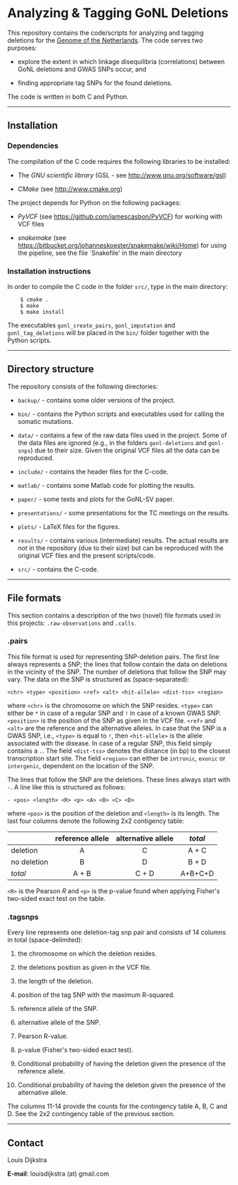 Analyzing & Tagging GoNL Deletions 
==================================

This repository contains the code/scripts for analyzing and tagging deletions for the [Genome of the Netherlands](http://www.nlgenome.nl/). The code serves two purposes: 

* explore the extent in which linkage disequilibria (correlations) between GoNL deletions and GWAS SNPs occur, and 

* finding appropriate tag SNPs for the found deletions. 

The code is written in both C and Python. 

***

## Installation 

### Dependencies 

The compilation of the C code requires the following libraries to be installed:

* The _GNU scientific library_ (GSL - see http://www.gnu.org/software/gsl)

* _CMake_ (see http://www.cmake.org)

The project depends for Python on the following packages: 

* _PyVCF_ (see https://github.com/jamescasbon/PyVCF) for working with VCF files

* _snakemake_ (see https://bitbucket.org/johanneskoester/snakemake/wiki/Home) for using the pipeline, see the file `Snakefile' in the main directory 

### Installation instructions 

In order to compile the C code in the folder `src/`, type in the main directory: 

```
	$ cmake . 
	$ make
	$ make install 
```

The executables `gonl_create_pairs`, `gonl_imputation` and `gonl_tag_deletions` will be placed in the `bin/` folder together with the Python scripts. 

*** 

## Directory structure 

The repository consists of the following directories: 

* `backup/` - contains some older versions of the project. 

* `bin/` - contains the Python scripts and executables used for calling the somatic mutations. 

* `data/` - contains a few of the raw data files used in the project. Some of the data files are ignored (e.g., in the folders `gonl-deletions` and `gonl-snps`) due to their size. Given the original VCF files all the data can be reproduced.

* `include/` - contains the header files for the C-code.

* `matlab/` - contains some Matlab code for plotting the results. 

* `paper/` - some texts and plots for the GoNL-SV paper. 

* `presentations/` - some presentations for the TC meetings on the results. 

* `plots/` - LaTeX files for the figures.

* `results/` - contains various (intermediate) results. The actual results are not in the repository (due to their size) but can be reproduced with the original VCF files and the present scripts/code. 

* `src/` - contains the C-code. 

***

## File formats 

This section contains a description of the two (novel) file formats used in this projects: `.raw-observations` and `.calls`. 

### .pairs

This file format is used for representing SNP-deletion pairs. The first line always represents a SNP; the lines that follow contain the data on deletions in the vicinity of the SNP. The number of deletions that follow the SNP may vary. The data on the SNP is structured as (space-separated):

	<chr> <type> <position> <ref> <alt> <hit-allele> <dist-tss> <region>

where `<chr>` is the chromosome on which the SNP resides. `<type>` can either be `*` in case of a regular SNP and `!` in case of a known GWAS SNP. `<position>` is the position of the SNP as given in the VCF file. `<ref>` and `<alt>` are the reference and the alternative alleles. In case that the SNP is a GWAS SNP, i.e., `<type>` is equal to `!`, then `<hit-allele>` is the allele associated with the disease. In case of a regular SNP, this field simply contains a `.`. The field `<dist-tss>` denotes the distance (in bp) to the closest transcription start site. The field `<region>` can either be `intronic`, `exonic` or `intergenic`, dependent on the location of the SNP. 

The lines that follow the SNP are the deletions. These lines always start with `-`. A line like this is structured as follows: 

	- <pos> <length> <R> <p> <A> <B> <C> <D>

where `<pos>` is the position of the deletion and `<length>` is its length. The last four columns denote the following 2x2 contigency table: 

|               | reference allele | alternative allele | _total_ |
| ------------- |:----------------:|:------------------:|:-------:|
| deletion      | A                | C                  | A + C   |
| no deletion   | B                | D                  | B + D   |
| _total_       | A + B            | C + D              | A+B+C+D | 

`<R>` is the Pearson _R_ and `<p>` is the p-value found when applying Fisher's two-sided exact test on the table. 

### .tagsnps

Every line represents one deletion-tag snp pair and consists of 14 columns in total (space-delimited): 

1. the chromosome on which the deletion resides. 

2. the deletions position as given in the VCF file. 

3. the length of the deletion. 

4. position of the tag SNP with the maximum R-squared. 

5. reference allele of the SNP.

6. alternative allele of the SNP.

7. Pearson R-value.

8. p-value (Fisher's two-sided exact test).

9. Conditional probability of having the deletion given the presence of the reference allele. 

10. Conditional probability of having the deletion given the presence of the alternative allele. 

The columns 11-14 provide the counts for the contingency table A, B, C and D. See the 2x2 contingency table of the previous section.

***

## Contact

Louis Dijkstra

__E-mail__: louisdijkstra (at) gmail.com 


